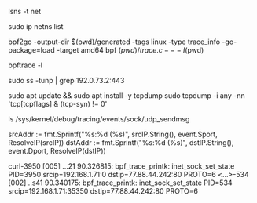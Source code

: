 lsns -t net


sudo ip netns list


bpf2go -output-dir $(pwd)/generated -tags linux -type trace_info -go-package=load -target amd64 bpf $(pwd)/trace.c -- -I$(pwd)

bpftrace -l

sudo ss -tunp | grep 192.0.73.2:443


sudo apt update && sudo apt install -y tcpdump
sudo tcpdump -i any -nn 'tcp[tcpflags] & (tcp-syn) != 0'

ls /sys/kernel/debug/tracing/events/sock/udp_sendmsg


srcAddr := fmt.Sprintf("%s:%d (%s)", srcIP.String(), event.Sport, ResolveIP(srcIP))
dstAddr := fmt.Sprintf("%s:%d (%s)", dstIP.String(), event.Dport, ResolveIP(dstIP))



 curl-3950    [005] ...21    90.326815: bpf_trace_printk: inet_sock_set_state PID=3950 srcip=192.168.1.71:0   dstip=77.88.44.242:80 PROTO=6 
           <...>-534     [002] ..s41    90.340175: bpf_trace_printk: inet_sock_set_state PID=534 srcip=192.168.1.71:35350   dstip=77.88.44.242:80 PROTO=6 









